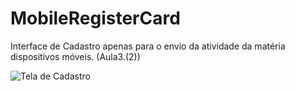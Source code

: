 # MobileRegisterCard
Interface de Cadastro apenas para o envio da atividade da matéria dispositivos móveis. (Aula3.(2))

![Tela de Cadastro](https://cdn.discordapp.com/attachments/699755747860545576/1162907515407826964/Aula2.png?ex=653da505&is=652b3005&hm=fe5fb0c65c31ae05eb4bf2b6fddf1f050b86862c1d9ba451f98150aa7a0421bb&)
